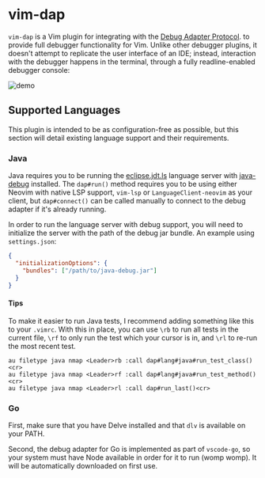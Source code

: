 # vim-dap

`vim-dap` is a Vim plugin for integrating with the
[Debug Adapter Protocol](https://microsoft.github.io/debug-adapter-protocol/).
to provide full debugger functionality for Vim. Unlike other debugger plugins,
it doesn't attempt to replicate the user interface of an IDE; instead,
interaction with the debugger happens in the terminal, through a fully
readline-enabled debugger console:

![demo](misc/demo.gif)

## Supported Languages

This plugin is intended to be as configuration-free as possible, but this section
will detail existing language support and their requirements.

### Java

Java requires you to be running the
[eclipse.jdt.ls](https://github.com/eclipse/eclipse.jdt.ls) language server with
[java-debug](https://github.com/microsoft/java-debug) installed.  The
`dap#run()` method requires you to be using either Neovim with native LSP
support, `vim-lsp` or `LanguageClient-neovim` as your client, but
`dap#connect()` can be called manually to connect to the debug adapter if it's
already running.

In order to run the language server with debug support, you will need to
initialize the server with the path of the debug jar bundle. An example using
`settings.json`:

```json
{
  "initializationOptions": {
    "bundles": ["/path/to/java-debug.jar"]
  }
}
```

#### Tips

To make it easier to run Java tests, I recommend adding something like this to your `.vimrc`.
With this in place, you can use `\rb` to run all tests in the current file, `\rf` to only run
the test which your cursor is in, and `\rl` to re-run the most recent test.

```viml
au filetype java nmap <Leader>rb :call dap#lang#java#run_test_class()<cr>
au filetype java nmap <Leader>rf :call dap#lang#java#run_test_method()<cr>
au filetype java nmap <Leader>rl :call dap#run_last()<cr>
```

### Go

First, make sure that you have Delve installed and that `dlv` is available on your PATH.

Second, the debug adapter for Go is implemented as part of `vscode-go`, so your
system must have Node available in order for it to run (womp womp). It will be
automatically downloaded on first use.

<!-- vim: set textwidth=80: -->
